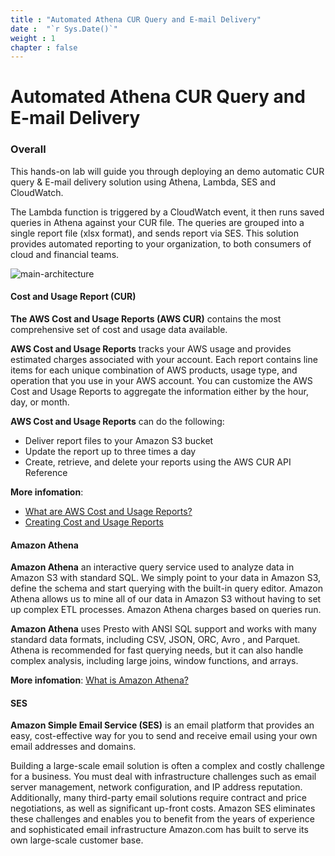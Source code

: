 ```yaml
---
title : "Automated Athena CUR Query and E-mail Delivery"
date :  "`r Sys.Date()`" 
weight : 1 
chapter : false
---
```

# Automated Athena CUR Query and E-mail Delivery

### Overall
This hands-on lab will guide you through deploying an demo automatic CUR query & E-mail delivery solution using Athena, Lambda, SES and CloudWatch.

The Lambda function is triggered by a CloudWatch event, it then runs saved queries in Athena against your CUR file. The queries are grouped into a single report file (xlsx format), and sends report via SES. This solution provides automated reporting to your organization, to both consumers of cloud and financial teams.

![main-architecture](/images/main-architecture.png)


#### Cost and Usage Report (CUR)
**The AWS Cost and Usage Reports (AWS CUR)** contains the most comprehensive set of cost and usage data available.

**AWS Cost and Usage Reports** tracks your AWS usage and provides estimated charges associated with your account. Each report contains line items for each unique combination of AWS products, usage type, and operation that you use in your AWS account. You can customize the AWS Cost and Usage Reports to aggregate the information either by the hour, day, or month.

**AWS Cost and Usage Reports** can do the following:
- Deliver report files to your Amazon S3 bucket
- Update the report up to three times a day
- Create, retrieve, and delete your reports using the AWS CUR API Reference

**More infomation**:
- [What are AWS Cost and Usage Reports?](https://docs.aws.amazon.com/cur/latest/userguide/what-is-cur.html)
- [Creating Cost and Usage Reports](https://docs.aws.amazon.com/cur/latest/userguide/cur-create.html)



#### Amazon Athena
**Amazon Athena** an interactive query service used to analyze data in Amazon S3 with standard SQL. We simply point to your data in Amazon S3, define the schema and start querying with the built-in query editor. Amazon Athena allows us to mine all of our data in Amazon S3 without having to set up complex ETL processes. Amazon Athena charges based on queries run.

**Amazon Athena** uses Presto with ANSI SQL support and works with many standard data formats, including  CSV, JSON, ORC, Avro , and  Parquet. Athena is recommended for fast querying needs, but it can also handle complex analysis, including large joins, window functions, and arrays.

**More infomation**: [What is Amazon Athena?](https://docs.aws.amazon.com/athena/latest/ug/what-is.html)

#### SES
**Amazon Simple Email Service (SES)** is an email platform that provides an easy, cost-effective way for you to send and receive email using your own email addresses and domains.

Building a large-scale email solution is often a complex and costly challenge for a business. You must deal with infrastructure challenges such as email server management, network configuration, and IP address reputation. Additionally, many third-party email solutions require contract and price negotiations, as well as significant up-front costs. Amazon SES eliminates these challenges and enables you to benefit from the years of experience and sophisticated email infrastructure Amazon.com has built to serve its own large-scale customer base.
